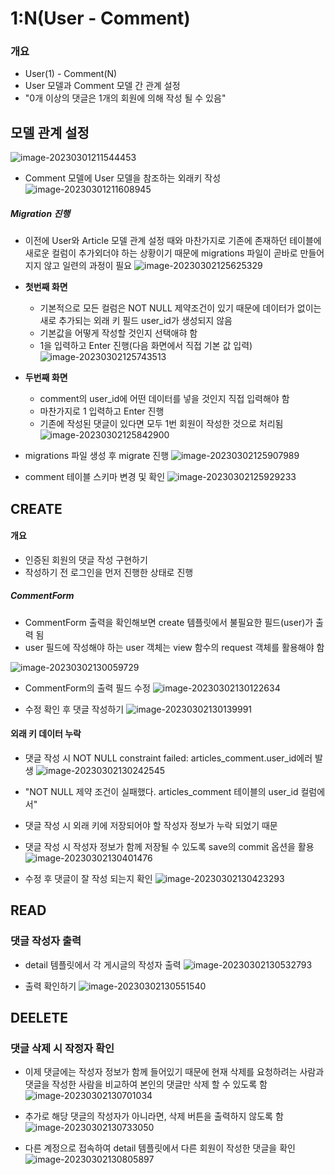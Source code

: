 # 1:N(User - Comment)

### 개요

- User(1) - Comment(N)
- User 모델과 Comment 모델 간 관계 설정
- "0개 이상의 댓글은 1개의 회원에 의해 작성 될 수 있음"



## 모델 관계 설정

![image-20230301211544453](assets/image-20230301211544453.png)



- Comment 모델에 User 모델을 참조하는 외래키 작성
  ![image-20230301211608945](assets/image-20230301211608945.png)



##### Migration 진행

- 이전에 User와 Article 모델 관계 설정 때와 마찬가지로 기존에 존재하던 테이블에 새로운 컬럼이
  추가외더야 하는 상황이기 때문에 migrations 파일이 곧바로 만들어지지 않고 일련의 과정이 필요
  ![image-20230302125625329](assets/image-20230302125625329.png)



- **첫번째 화면**
  - 기본적으로 모든 컬럼은 NOT NULL 제약조건이 있기 때문에 데이터가 없이는 새로 추가되는
    외래 키 필드 user_id가 생성되지 않음
  - 기본값을 어떻게 작성할 것인지 선택애햐 함
  - 1을 입력하고 Enter 진행(다음 화면에서 직접 기본 값 입력)
    ![image-20230302125743513](assets/image-20230302125743513.png)



- **두번째 화면**
  - comment의 user_id에 어떤 데이터를 넣을 것인지 직접 입력해야 함
  - 마찬가지로 1 입력하고 Enter 진행
  - 기존에 작성된 댓글이 있다면 모두 1번 회원이 작성한 것으로 처리됨
    ![image-20230302125842900](assets/image-20230302125842900.png)



- migrations 파일 생성 후 migrate 진행
  ![image-20230302125907989](assets/image-20230302125907989.png)



- comment 테이블 스키마 변경 및 확인
  ![image-20230302125929233](assets/image-20230302125929233.png)



## CREATE

#### 개요

- 인증된 회원의 댓글 작성 구현하기
- 작성하기 전 로그인을 먼저 진행한 상태로 진행



##### CommentForm

- CommentForm 출력을 확인해보면 create 템플릿에서 불필요한 필드(user)가 출력  됨
- user 필드에 작성해야 하는 user 객체는 view 함수의 request 객체를 활용해야 함

![image-20230302130059729](assets/image-20230302130059729.png)

- CommentForm의 출력 필드 수정
  ![image-20230302130122634](assets/image-20230302130122634.png)

- 수정 확인 후 댓글 작성하기
  ![image-20230302130139991](assets/image-20230302130139991.png)



#### 외래 키 데이터 누락

- 댓글 작성 시 NOT NULL constraint failed: articles_comment.user_id에러 발생
  ![image-20230302130242545](assets/image-20230302130242545.png)

- "NOT NULL 제약 조건이 실패했다. articles_comment 테이블의 user_id 컬럼에서"
- 댓글 작성 시 외래 키에 저장되어야 할 작성자 정보가 누락 되었기 때문
- 댓글 작성 시 작성자 정보가 함께 저장될 수 있도록 save의 commit 옵션을 활용
  ![image-20230302130401476](assets/image-20230302130401476.png)

- 수정 후 댓글이 잘 작성 되는지 확인
  ![image-20230302130423293](assets/image-20230302130423293.png)



## READ

### 댓글 작성자 출력

- detail 템플릿에서 각 게시글의 작성자 출력
  ![image-20230302130532793](assets/image-20230302130532793.png)

- 출력 확인하기
  ![image-20230302130551540](assets/image-20230302130551540.png)



## DEELETE

### 댓글 삭제 시 작정자 확인

- 이제 댓글에는 작성자 정보가 함께 들어있기 때문에 현재 삭제를 요청하려는 사람과 댓글을 작성한
  사람을 비교하여 본인의 댓글만 삭제 할 수 있도록 함
  ![image-20230302130701034](assets/image-20230302130701034.png)

- 추가로 해당 댓글의 작성자가 아니라면, 삭제 버튼을 출력하지 않도록 함
  ![image-20230302130733050](assets/image-20230302130733050.png)

- 다른 계정으로 접속하여 detail 템플릿에서 다른 회원이 작성한 댓글을 확인
  ![image-20230302130805897](assets/image-20230302130805897.png)

